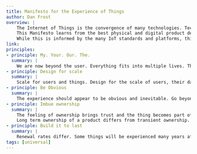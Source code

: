 ```yaml
---
title: Manifesto for the Experience of Things
author: Dan Frost
overview: |
    The Internet of Things is the convergence of many technologies. Technologies change our lives when the experience of them fits.
    This Manifesto learns from the best physical and digital product design to inform good design in the coming generation of connected products.
    While this is informed by the many IoT standards and platforms, this is not a technical document. It is a description of the experience - how the technology will fit into our lives. This is, we believe, how the IoT ecosystem of technologies should be experienced.
link:
principles:
- principle: My. Your. Our. The.
  summary: |
    We are now beyond the user. Everything fits into multiple lives. The experience of a one-person or shared device differs from those designed for public or community consumption. Don't unnecessarily carry over the experience decisions from single-user world.
- principle: Design for scale
  summary: |
    Scale for users and things. Design for the scale of users, their data and their devices. Each element introduces network effects which put pressure on the others. Do not let the users pick up the slack for your lack of thinking at scale.
- principle: Be Obvious
  summary: |
    The experience should appear to be obvious and inevitable. Go beyond conventions of the underlying technology to make the experience feel like the only way it could have been.
- principle: Imbue ownership
  summary: |
    The feeling of ownership brings trust and the thing becomes part of life. Give reason for this with reliability, clear privacy and control.
    Long term ownership of a product differs from transient ownership. Design experience for the right type of ownership.
- principle: Build it to last
  summary: |
    Renewal rates differ. Some things will be experienced many years after the protocol or platform has expired. Battery life sees devices continue running for years. Good experience looks beyond today's platforms. How will it adapt to new protocols and platforms?
tags: [universal]
---
```

